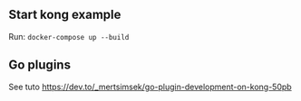 ## Start kong example


Run: `docker-compose up --build`

## Go plugins

See tuto https://dev.to/_mertsimsek/go-plugin-development-on-kong-50pb
